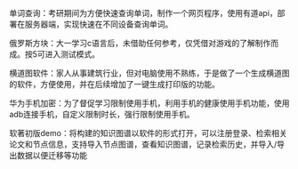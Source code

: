单词查询：考研期间为方便快速查询单词，制作一个网页程序，使用有道api，部署在服务器端，实现快速在不同设备查询单词。

俄罗斯方块：大一学习c语言后，未借助任何参考，仅凭借对游戏的了解制作而成。按5可进入测试模式。

横道图软件：家人从事建筑行业，但对电脑使用不熟练，于是做了一个生成横道图的软件，方便使用，并在后续增加了一键生成打印版的功能。

华为手机加密：为了督促学习限制使用手机，利用手机的健康使用手机功能，使用adb连接手机，自定义限制时长，强行限制使用手机。

软著初版demo：将构建的知识图谱以软件的形式打开，可以注册登录、检索相关论文和节点信息，支持导入节点图谱，查看知识图谱，记录检索历史，并导入/导出数据以便迁移等功能
